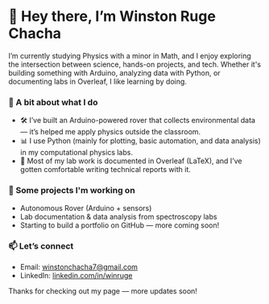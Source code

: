 # 👋 Hey there, I’m Winston Ruge Chacha

I’m currently studying Physics with a minor in Math, and I enjoy exploring the intersection between science, hands-on projects, and tech. Whether it's building something with Arduino, analyzing data with Python, or documenting labs in Overleaf, I like learning by doing.

### 🔧 A bit about what I do
- 🛠️ I’ve built an Arduino-powered rover that collects environmental data — it’s helped me apply physics outside the classroom.
- 📊 I use Python (mainly for plotting, basic automation, and data analysis) in my computational physics labs.
- 📄 Most of my lab work is documented in Overleaf (LaTeX), and I’ve gotten comfortable writing technical reports with it.

### 🚀 Some projects I'm working on
- Autonomous Rover (Arduino + sensors)
- Lab documentation & data analysis from spectroscopy labs
- Starting to build a portfolio on GitHub — more coming soon!

### 📫 Let’s connect
- Email: winstonchacha7@gmail.com  
- LinkedIn: [linkedin.com/in/winruge](https://linkedin.com/in/winruge)

Thanks for checking out my page — more updates soon!
